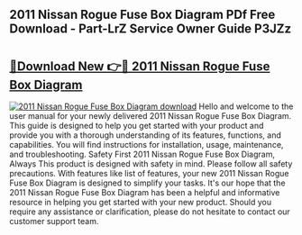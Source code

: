 ## 2011 Nissan Rogue Fuse Box Diagram PDf Free Download - Part-LrZ Service Owner Guide P3JZz

# <h2><a href="http://dflnq2w.blite.top/?on=2011+Nissan+Rogue+Fuse+Box+Diagram">🔗Download New 👉🔴 2011 Nissan Rogue Fuse Box Diagram</a></h2>

[![2011 Nissan Rogue Fuse Box Diagram download](https://i.imgur.com/lujVjoI.png)](http://dflnq2w.blite.top/?on=2011+Nissan+Rogue+Fuse+Box+Diagram)
Hello and welcome to the user manual for your newly delivered 2011 Nissan Rogue Fuse Box Diagram. This guide is designed to help you get started with your product and provide you with a thorough understanding of its features, functions, and capabilities. You will find instructions for installation, usage, maintenance, and troubleshooting. Safety First 2011 Nissan Rogue Fuse Box Diagram, Always This product is designed with safety in mind. Please follow all safety precautions. With features like list of features, your new 2011 Nissan Rogue Fuse Box Diagram is designed to simplify your tasks. It's our hope that the 2011 Nissan Rogue Fuse Box Diagram has been a helpful and informative resource in helping you get started with your new product. Should you require any assistance or clarification, please do not hesitate to contact our customer support team.
